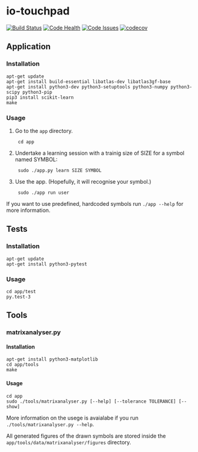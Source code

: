 # io-touchpad

[![Build Status](https://travis-ci.org/0mp/io-touchpad.svg?branch=master)](https://travis-ci.org/0mp/io-touchpad)
[![Code Health](https://landscape.io/github/0mp/io-touchpad/master/landscape.svg?style=flat)](https://landscape.io/github/0mp/io-touchpad/master)
[![Code Issues](https://www.quantifiedcode.com/api/v1/project/538d6bb306774bd7ae52b8c4dbdd0854/badge.svg)](https://www.quantifiedcode.com/app/project/538d6bb306774bd7ae52b8c4dbdd0854)
[![codecov](https://codecov.io/gh/0mp/io-touchpad/branch/master/graph/badge.svg)](https://codecov.io/gh/0mp/io-touchpad)


## Application

### Installation

    apt-get update
    apt-get install build-essential libatlas-dev libatlas3gf-base
    apt-get install python3-dev python3-setuptools python3-numpy python3-scipy python3-pip
    pip3 install scikit-learn
    make

### Usage

1. Go to the `app` directory.

        cd app

2. Undertake a learning session with a trainig size of SIZE for a symbol named SYMBOL:

        sudo ./app.py learn SIZE SYMBOL

3. Use the app. (Hopefully, it will recognise your symbol.)

        sudo ./app run user

If you want to use predefined, hardcoded symbols run `./app --help` for more information.



## Tests

### Installation

    apt-get update
    apt-get install python3-pytest

### Usage

    cd app/test
    py.test-3


## Tools

### matrixanalyser.py

#### Installation

    apt-get install python3-matplotlib
    cd app/tools
    make

#### Usage

    cd app
    sudo ./tools/matrixanalyser.py [--help] [--tolerance TOLERANCE] [--show]

More information on the usege is avaialabe if you run `./tools/matrixanalyser.py --help`.


All generated figures of the drawn symbols are stored inside
the `app/tools/data/matrixanalyser/figures` directory.
